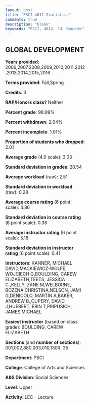 ```yaml
---
layout: post
title: "PSCI 4012 Statistics"
comments: true
description: "blank"
keywords: "PSCI, 4012, CU, Boulder"
--- 
```

<head>
<script src="https://ajax.googleapis.com/ajax/libs/jquery/2.1.3/jquery.min.js"></script>
<script src="https://dl.dropboxusercontent.com/s/pc42nxpaw1ea4o9/highcharts.js?dl=0"></script>
<!-- <script src="../assets/js/highcharts.js"></script> -->
<style type="text/css">@font-face {
	font-family: "Bebas Neue";
	src: url(https://www.filehosting.org/file/details/544349/BebasNeue%20Regular.otf) format("opentype");
	}
	h1.Bebas { 
		font-family: "Bebas Neue", Verdana, Tahoma;
	}
</style>
</head>
<body>
	<div id="container" style="float: right; width: 45%; height: 88%; margin-left: 2.5%; margin-right: 2.5%;"></div>
	<script language="JavaScript">
		$(document).ready(function() {
		var chart = {type: 'column'};
		var title = {text: 'Grade Distribution'};
		var xAxis = {categories: ['A','B','C','D','F'],crosshair: true};
		var yAxis = {min: 0,title: {text: 'Percentage'}};
		var tooltip = {headerFormat: '<center><b><span style="font-size:20px">{point.key}</span></b></center>',
		               pointFormat: '<td style="padding:0"><b>{point.y:.1f}%</b></td>',
		               footerFormat: '</table>',shared: true,useHTML: true};
		var plotOptions = {column: {pointPadding: 0.0,borderWidth: 0}};  
		var credits = {enabled: false};var series= [{name: 'Percent',data: [32.24,48.39,15.3,1.57,2.5,]}];
		var json = {};
		json.chart = chart;
		json.title = title;
		json.tooltip = tooltip;
		json.xAxis = xAxis;
		json.yAxis = yAxis;  
		json.series = series;
		json.plotOptions = plotOptions;  
		json.credits = credits;
		$('#container').highcharts(json);
	});
	</script>
</body>
			   
## GLOBAL DEVELOPMENT

**Years provided**: 2006,2007,2008,2009,2010,2011,2012,2013,2014,2015,2016

**Terms provided**: Fall,Spring

**Credits**: 3

**RAP/Honors class?** Neither

**Percent grade**: 98.99%

**Percent withdrawn**: 2.04%

**Percent incomplete**: 1.01%

**Proportion of students who dropped**: 2.01

**Average grade** (4.0 scale): 3.03

**Standard deviation in grades**: 20.54

**Average workload** (raw): 2.51

**Standard deviation in workload** (raw): 0.28

**Average course rating** (6 point scale): 4.86

**Standard deviation in course rating** (6 point scale): 0.38

**Average instructor rating** (6 point scale): 5.18

**Standard deviation in instructor rating** (6 point scale): 0.41

**Instructors**: KANNER, MICHAEL DAVID,MACKIEWICZ-WOLFE, WOJCIECH G,BOULDING, CAREW ELIZABETH,TEETS, JESSICA C.,KELLY, ZANE M,WELBORNE, BOZENA CHRISTINA,NELSON, JAMI G,DENICOLO, MARTIN A,BAKER, ANDREW B.,CUPERY, DAVID J,HUEBERT, ERIN T,PRIPUSICH, JAMES MICHAEL

**Easiest instructor** (based on class grade): BOULDING, CAREW ELIZABETH

**Sections** (and **number of sections**): 001,002,880,003,010,130R, 35

**Department**: PSCI

**College**: College of Arts and Sciences

**A&S Division**: Social Sciences

**Level**: Upper

**Activity**: LEC - Lecture
